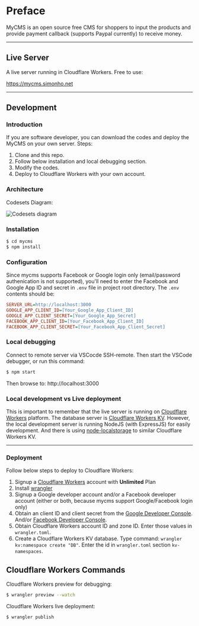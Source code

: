 # Preface

MyCMS is an open source free CMS for shoppers to input the products and provide payment callback (supports Paypal currently) to receive money.

---

## Live Server

A live server running in Cloudflare Workers. Free to use:

https://mycms.simonho.net

---

## Development

### Introduction

If you are software developer, you can download the codes and deploy the MyCMS on your own server. Steps:

1. Clone and this repo.
2. Follow below installation and local debugging section.
3. Modify the codes.
4. Deploy to Cloudflare Workers with your own account.

### Architecture

Codesets Diagram:

![Codesets diagram](https://simon-temp-sharing.s3-ap-southeast-1.amazonaws.com/share/mycms_architecture_diagram.jpg)

### Installation

```sh
$ cd mycms
$ npm install
```

### Configuration

Since mycms supports Facebook or Google login only (email/password authenication is not supported), you'll need to enter the Facebook and Google App ID and secret in `.env` file in project root directory. The `.env` contents should be:

```ini
SERVER_URL=http://localhost:3000
GOOGLE_APP_CLIENT_ID=[Your_Google_App_Client_ID]
GOOGLE_APP_CLIENT_SECRET=[Your_Google_App_Secret]
FACEBOOK_APP_CLIENT_ID=[Your_Facebook_App_Client_ID]
FACEBOOK_APP_CLIENT_SECRET=[Your_Facebook_App_Client_Secret]
```

### Local debugging

Connect to remote server via VSCocde SSH-remote. Then start the VSCode debugger, or run this command:

```sh
$ npm start
```

Then browse to: http://localhost:3000

### Local development vs Live deployment

This is important to remember that the live server is running on [Cloudflare Workers](https://developers.cloudflare.com/workers/) platform. The database server is [Cloudflare Workers KV](https://developers.cloudflare.com/workers/reference/storage). However, the local development server is running NodeJS (with ExpressJS) for easily development. And there is using [node-localstorage](https://www.npmjs.com/package/node-localstorage) to similar Cloudflare Workers KV.

---

### Deployment

Follow below steps to deploy to Cloudflare Workers:

1. Signup a [Cloudflare Workers](https://workers.cloudflare.com/) account with **Unlimited** Plan
2. Install [wrangler](https://github.com/cloudflare/wrangler)
3. Signup a Google developer account and/or a Facebook developer account (either or both, because mycms support Google/Facebook login only)
4. Obtain an client ID and client secret from the [Google Developer Console](https://developers.google.com/adwords/api/docs/guides/authentication). And/or [Facebook Developer Console](https://developers.facebook.com/docs/apps/).
5. Obtain Cloudflare Workers account ID and zone ID. Enter those values in `wrangler.toml`.
6. Create a Cloudflare Workers KV database. Type command: `wrangler kv:namespace create "DB"`. Enter the id in `wrangler.toml` section `kv-namespaces`.

## Cloudflare Workers Commands

Cloudflare Workers preview for debugging:

```sh
$ wrangler preview --watch
```

Cloudflare Workers live deployment:

```sh
$ wrangler publish
```
